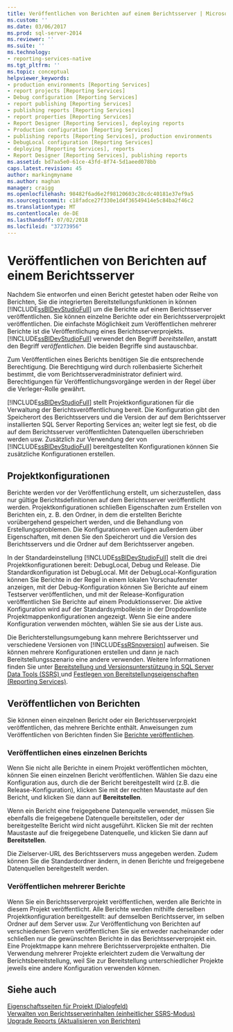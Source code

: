 ```yaml
---
title: Veröffentlichen von Berichten auf einem Berichtsserver | Microsoft-Dokumentation
ms.custom: ''
ms.date: 03/06/2017
ms.prod: sql-server-2014
ms.reviewer: ''
ms.suite: ''
ms.technology:
- reporting-services-native
ms.tgt_pltfrm: ''
ms.topic: conceptual
helpviewer_keywords:
- production environments [Reporting Services]
- report projects [Reporting Services]
- Debug configuration [Reporting Services]
- report publishing [Reporting Services]
- publishing reports [Reporting Services]
- report properties [Reporting Services]
- Report Designer [Reporting Services], deploying reports
- Production configuration [Reporting Services]
- publishing reports [Reporting Services], production environments
- DebugLocal configuration [Reporting Services]
- deploying [Reporting Services], reports
- Report Designer [Reporting Services], publishing reports
ms.assetid: bd7aa5e0-61ce-43fd-8f74-5d1aeed078bb
caps.latest.revision: 45
author: markingmyname
ms.author: maghan
manager: craigg
ms.openlocfilehash: 98482f6ad6e2f98120603c28cdc40181e37ef9a5
ms.sourcegitcommit: c18fadce27f330e1d4f36549414e5c84ba2f46c2
ms.translationtype: MT
ms.contentlocale: de-DE
ms.lasthandoff: 07/02/2018
ms.locfileid: "37273956"
---
```

# <a name="publishing-reports-to-a-report-server"></a>Veröffentlichen von Berichten auf einem Berichtsserver
  Nachdem Sie entworfen und einen Bericht getestet haben oder Reihe von Berichten, Sie die integrierten Bereitstellungsfunktionen in können [!INCLUDE[ssBIDevStudioFull](../../includes/ssbidevstudiofull-md.md)] um die Berichte auf einem Berichtsserver veröffentlichen. Sie können einzelne Berichte oder ein Berichtsserverprojekt veröffentlichen. Die einfachste Möglichkeit zum Veröffentlichen mehrerer Berichte ist die Veröffentlichung eines Berichtsserverprojekts. [!INCLUDE[ssBIDevStudioFull](../../includes/ssbidevstudiofull-md.md)] verwendet den Begriff *bereitstellen*, anstatt den Begriff *veröffentlichen*. Die beiden Begriffe sind austauschbar.  
  
 Zum Veröffentlichen eines Berichts benötigen Sie die entsprechende Berechtigung. Die Berechtigung wird durch rollenbasierte Sicherheit bestimmt, die vom Berichtsserveradministrator definiert wird. Berechtigungen für Veröffentlichungsvorgänge werden in der Regel über die Verleger-Rolle gewährt.  
  
 [!INCLUDE[ssBIDevStudioFull](../../includes/ssbidevstudiofull-md.md)] stellt Projektkonfigurationen für die Verwaltung der Berichtsveröffentlichung bereit. Die Konfiguration gibt den Speicherort des Berichtsservers und die Version der auf dem Berichtsserver installierten SQL Server Reporting Services an; weiter legt sie fest, ob die auf dem Berichtsserver veröffentlichten Datenquellen überschrieben werden usw. Zusätzlich zur Verwendung der von [!INCLUDE[ssBIDevStudioFull](../../includes/ssbidevstudiofull-md.md)] bereitgestellten Konfigurationen können Sie zusätzliche Konfigurationen erstellen.  
  
## <a name="project-configurations"></a>Projektkonfigurationen  
 Berichte werden vor der Veröffentlichung erstellt, um sicherzustellen, dass nur gültige Berichtsdefinitionen auf dem Berichtsserver veröffentlicht werden. Projektkonfigurationen schließen Eigenschaften zum Erstellen von Berichten ein, z. B. den Ordner, in dem die erstellten Berichte vorübergehend gespeichert werden, und die Behandlung von Erstellungsproblemen. Die Konfigurationen verfügen außerdem über Eigenschaften, mit denen Sie den Speicherort und die Version des Berichtsservers und die Ordner auf dem Berichtsserver angeben.  
  
 In der Standardeinstellung [!INCLUDE[ssBIDevStudioFull](../../includes/ssbidevstudiofull-md.md)] stellt die drei Projektkonfigurationen bereit: DebugLocal, Debug und Release. Die Standardkonfiguration ist DebugLocal. Mit der DebugLocal-Konfiguration können Sie Berichte in der Regel in einem lokalen Vorschaufenster anzeigen, mit der Debug-Konfiguration können Sie Berichte auf einem Testserver veröffentlichen, und mit der Release-Konfiguration veröffentlichen Sie Berichte auf einem Produktionsserver. Die aktive Konfiguration wird auf der Standardsymbolleiste in der Dropdownliste Projektmappenkonfigurationen angezeigt. Wenn Sie eine andere Konfiguration verwenden möchten, wählen Sie sie aus der Liste aus.  
  
 Die Berichterstellungsumgebung kann mehrere Berichtsserver und verschiedene Versionen von [!INCLUDE[ssRSnoversion](../../includes/ssrsnoversion-md.md)] aufweisen. Sie können mehrere Konfigurationen erstellen und dann je nach Bereitstellungsszenario eine andere verwenden. Weitere Informationen finden Sie unter [Bereitstellung und Versionsunterstützung in SQL Server Data Tools &#40;SSRS&#41; ](../tools/deployment-and-version-support-in-sql-server-data-tools-ssrs.md) und [Festlegen von Bereitstellungseigenschaften &#40;Reporting Services&#41;](../tools/set-deployment-properties-reporting-services.md).  
  
## <a name="publishing-reports"></a>Veröffentlichen von Berichten  
 Sie können einen einzelnen Bericht oder ein Berichtsserverprojekt veröffentlichen, das mehrere Berichte enthält. Anweisungen zum Veröffentlichen von Berichten finden Sie [Berichte veröffentlichen](../publish-reports.md).  
  
### <a name="publishing-a-single-report"></a>Veröffentlichen eines einzelnen Berichts  
 Wenn Sie nicht alle Berichte in einem Projekt veröffentlichen möchten, können Sie einen einzelnen Bericht veröffentlichen. Wählen Sie dazu eine Konfiguration aus, durch die der Bericht bereitgestellt wird (z.B. die Release-Konfiguration), klicken Sie mit der rechten Maustaste auf den Bericht, und klicken Sie dann auf **Bereitstellen**.  
  
 Wenn ein Bericht eine freigegebene Datenquelle verwendet, müssen Sie ebenfalls die freigegebene Datenquelle bereitstellen, oder der bereitgestellte Bericht wird nicht ausgeführt. Klicken Sie mit der rechten Maustaste auf die freigegebene Datenquelle, und klicken Sie dann auf **Bereitstellen**.  
  
 Die Zielserver-URL des Berichtsservers muss angegeben werden. Zudem können Sie die Standardordner ändern, in denen Berichte und freigegebene Datenquellen bereitgestellt werden.  
  
### <a name="publishing-multiple-reports"></a>Veröffentlichen mehrerer Berichte  
 Wenn Sie ein Berichtsserverprojekt veröffentlichen, werden alle Berichte in diesem Projekt veröffentlicht. Alle Berichte werden mithilfe derselben Projektkonfiguration bereitgestellt: auf demselben Berichtsserver, im selben Ordner auf dem Server usw. Zur Veröffentlichung von Berichten auf verschiedenen Servern veröffentlichen Sie sie entweder nacheinander oder schließen nur die gewünschten Berichte in das Berichtsserverprojekt ein. Eine Projektmappe kann mehrere Berichtsserverprojekte enthalten. Die Verwendung mehrerer Projekte erleichtert zudem die Verwaltung der Berichtsbereitstellung, weil Sie zur Bereitstellung unterschiedlicher Projekte jeweils eine andere Konfiguration verwenden können.  
  
## <a name="see-also"></a>Siehe auch  
 [Eigenschaftsseiten für Projekt (Dialogfeld)](../tools/project-property-pages-dialog-box.md)   
 [Verwalten von Berichtsserverinhalten &#40;einheitlicher SSRS-Modus&#41;](../report-server/report-server-content-management-ssrs-native-mode.md)   
 [Upgrade Reports (Aktualisieren von Berichten)](../install-windows/upgrade-reports.md)  
  
  
